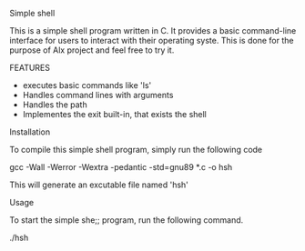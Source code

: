 Simple shell

This is a simple shell program written in C. It provides a basic command-line interface for users to interact with their operating syste. This is done for the purpose of Alx project and feel free to try it.

FEATURES

* executes basic commands like 'ls'
* Handles command lines with arguments
* Handles the path
* Implementes the exit built-in, that exists the shell

Installation

To compile this simple shell program, simply run the following code

gcc -Wall -Werror -Wextra -pedantic -std=gnu89 *.c -o hsh

This will generate an excutable file named 'hsh'

Usage

To start the simple she;; program, run the following command.

./hsh

